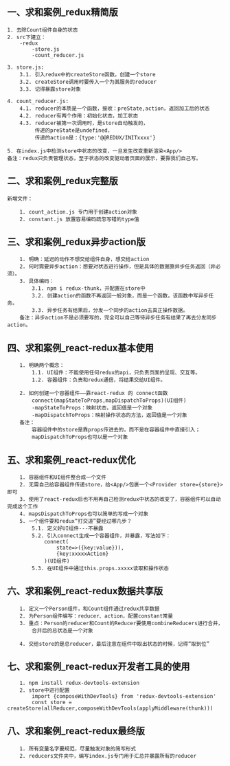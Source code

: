## 一、求和案例_redux精简版

    1. 去除Count组件自身的状态
    2. src下建立：
        -redux
            -store.js
            -count_reducer.js

    3. store.js:
        3.1. 引入redux中的createStore函数，创建一个store
        3.2. createStore调用时要传入一个为其服务的reducer
        3.3. 记得暴露store对象

    4. count_reducer.js:
        4.1. reducer的本质是一个函数，接收：preState,action，返回加工后的状态
        4.2. reducer有两个作用：初始化状态，加工状态
        4.3. reducer被第一次调用时，是store自动触发的，
             传递的preState是undefined，
             传递的action是：{type:'@@REDUX/INITxxxx'}

    5. 在index.js中检测store中状态的改变，一旦发生改变重新渲染<App/>
    备注：redux只负责管理状态，至于状态的改变驱动着页面的展示，要靠我们自己写。

## 二、求和案例_redux完整版

    新增文件：

        1. count_action.js 专门用于创建action对象
        2. constant.js 放置容易编码疏忽写错的type值

## 三、求和案例_redux异步action版

        1. 明确：延迟的动作不想交给组件自身，想交给action
        2. 何时需要异步action：想要对状态进行操作，但是具体的数据靠异步任务返回（非必须）。
        3. 具体编码：
            3.1. npm i redux-thunk，并配置在store中
            3.2. 创建action的函数不再返回一般对象，而是一个函数，该函数中写异步任务。
            3.3. 异步任务有结果后，分发一个同步的action去真正操作数据。
        备注：异步action不是必须要写的，完全可以自己等待异步任务有结果了再去分发同步action。

## 四、求和案例_react-redux基本使用

        1. 明确两个概念：
            1.1. UI组件：不能使用任何redux的api，只负责页面的呈现、交互等。
            1.2. 容器组件：负责和redux通信，将结果交给UI组件。

        2. 如何创建一个容器组件——靠react-redux 的 connect函数
            connect(mapStateToProps,mapDispatchToProps)(UI组件)
            -mapStateToProps：映射状态，返回值是一个对象
            -mapDispatchToProps：映射操作状态的方法，返回值是一个对象
        备注：
            容器组件中的store是靠props传进去的，而不是在容器组件中直接引入；
            mapDispatchToProps也可以是一个对象

## 五、求和案例_react-redux优化

        1. 容器组件和UI组件整合成一个文件
        2. 无需自己给容器组件传递store，给<App/>包裹一个<Provider store={store}>即可
        3. 使用了react-redux后也不用再自己检测redux中状态的改变了，容器组件可以自动完成这个工作
        4. mapsDispatchToProps也可以简单的写成一个对象
        5. 一个组件要和redux“打交道”要经过哪几步？
            5.1. 定义好UI组件---不暴露
            5.2. 引入connect生成一个容器组件，并暴露，写法如下：
                connect(
                    state=>({key:value})),
                    {key:xxxxxAction}
                )(UI组件)
            5.3. 在UI组件中通过this.props.xxxxx读取和操作状态

## 六、求和案例_react-redux数据共享版

        1. 定义一个Person组件，和Count组件通过redux共享数据
        2. 为Person组件编写：reducer、action，配置constant常量
        3. 重点：Person的reducer和Count的Reducer要使用combineReducers进行合并，
            合并后的总状态是一个对象

        4. 交给store的是总reducer，最后注意在组件中取出状态的时候，记得“取到位”

## 七、求和案例_react-redux开发者工具的使用

        1. npm install redux-devtools-extension
        2. store中进行配置
            import {composeWithDevTools} from 'redux-devtools-extension'
            const store = createStore(allReducer,composeWithDevTools(applyMiddleware(thunk)))

## 八、求和案例_react-redux最终版

        1. 所有变量名字要规范，尽量触发对象的简写形式
        2. reducers文件夹中，编写index.js专门用于汇总并暴露所有的reducer
